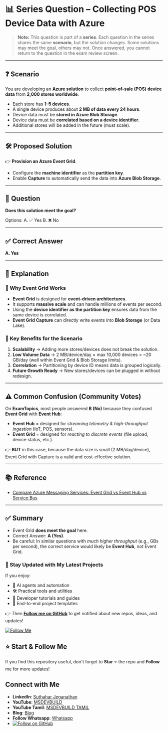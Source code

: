 # 📊 Series Question – Collecting POS Device Data with Azure

> **Note:** This question is part of a **series**. Each question in the series shares the same **scenario**, but the solution changes. Some solutions may meet the goal, others may not. Once answered, you cannot return to the question in the exam review screen.

---

## ❓ Scenario

You are developing an **Azure solution** to collect **point-of-sale (POS) device data** from **2,000 stores worldwide**.

* Each store has **1–5 devices**.
* A single device produces about **2 MB of data every 24 hours**.
* Device data must be **stored in Azure Blob Storage**.
* Device data must be **correlated based on a device identifier**.
* Additional stores will be added in the future (must scale).

---

## 🛠️ Proposed Solution

👉 **Provision an Azure Event Grid**.

* Configure the **machine identifier** as the **partition key**.
* Enable **Capture** to automatically send the data into **Azure Blob Storage**.

---

## 📌 Question

**Does this solution meet the goal?**

Options:
A. ✅ Yes
B. ❌ No

---

## ✅ Correct Answer

**A. Yes**

---

## 📖 Explanation

### 🔹 Why Event Grid Works

* **Event Grid** is designed for **event-driven architectures**.
* It supports **massive scale** and can handle millions of events per second.
* Using the **device identifier as the partition key** ensures data from the same device is correlated.
* **Event Grid Capture** can directly write events into **Blob Storage** (or Data Lake).

### 🔹 Key Benefits for the Scenario

1. **Scalability** → Adding more stores/devices does not break the solution.
2. **Low Volume Data** → 2 MB/device/day × max 10,000 devices = ~20 GB/day (well within Event Grid & Blob Storage limits).
3. **Correlation** → Partitioning by device ID means data is grouped logically.
4. **Future Growth Ready** → New stores/devices can be plugged in without redesign.

---

## ⚠️ Common Confusion (Community Votes)

On **ExamTopics**, most people answered **B (No)** because they confused **Event Grid** with **Event Hub**:

* **Event Hub** = designed for *streaming telemetry & high-throughput ingestion* (IoT, POS, sensors).
* **Event Grid** = designed for *reacting to discrete events* (file upload, device status, etc.).

👉 **BUT** in this case, because the data size is small (2 MB/day/device), Event Grid with Capture is a valid and cost-effective solution.

---

## 📚 Reference

* [Compare Azure Messaging Services: Event Grid vs Event Hub vs Service Bus](https://docs.microsoft.com/en-us/azure/event-grid/compare-messaging-services)

---

## ✅ Summary

* Event Grid **does meet the goal** here.
* Correct Answer: **A (Yes)**.
* Be careful: In similar questions with *much higher throughput* (e.g., GBs per second), the correct service would likely be **Event Hub**, not Event Grid.

### 🔔 Stay Updated with My Latest Projects

If you enjoy:
- 🧠 AI agents and automation
- 🛠️ Practical tools and utilities
- 📘 Developer tutorials and guides
- 🚀 End-to-end project templates

👉 Then **[Follow me on GitHub](https://github.com/jssuthahar)** to get notified about new repos, ideas, and updates!

[![Follow Me](https://img.shields.io/github/followers/jssuthahar?label=Follow&style=social)](https://github.com/jssuthahar)

## ⭐ Start & Follow Me
If you find this repository useful, don't forget to **Star** ⭐ the repo and **Follow** me for more updates!

 ## Connect with Me
- **LinkedIn**: [Suthahar Jeganathan](https://www.linkedin.com/in/jssuthahar/)
- **YouTube**: [MSDEVBUILD](https://www.youtube.com/@MSDEVBUILD)
- **YouTube Tamil**: [MSDEVBUILD TAMIL](https://www.youtube.com/@MSDEVBUILDTamil)
- **Blog**: [Blog](https://www.msdevbuild.com/)
- **Follow Whatsapp**: [Whatsapp](https://www.whatsapp.com/channel/0029Va5j2rHEFeXcTlUhQB0J)
- [![Follow on GitHub](https://img.shields.io/github/followers/jssuthahar?label=Follow&style=social)](https://github.com/jssuthahar)


